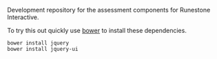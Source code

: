 Development repository for the assessment components for Runestone Interactive.

To try this out quickly use [bower](http://bower.io/#install-bower) to install these dependencies.

    bower install jquery
    bower install jquery-ui
